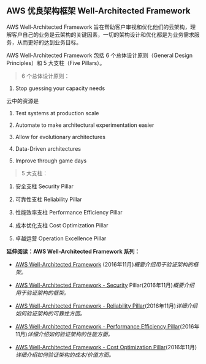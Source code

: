## AWS 优良架构框架 Well-Architected Framework

AWS Well-Architected Framework 旨在帮助客户审视和优化他们的云架构，理解客户自己的业务是云架构的关键因素，一切的架构设计和优化都是为业务需求服务，从而更好的达到业务目标。

AWS Well-Architected Framework 包括 6 个总体设计原则（General Design Principles）和 5 大支柱（Five Pillars）。

> 6 个总体设计原则：

1. Stop guessing your capacity needs

  云中的资源是

1. Test systems at production scale


2. Automate to make architectural experimentation easier


3. Allow for evolutionary architectures


4. Data-Driven architectures


5. Improve through game days


> 5 大支柱：

1. 安全支柱 Security Pillar

2. 可靠性支柱 Reliability Pillar

3. 性能效率支柱 Performance Efficiency Pillar

4. 成本优化支柱 Cost Optimization Pillar

5. 卓越运营 Operation Excellence Pillar



**延伸阅读：AWS Well-Architected Framework 系列：**

* [AWS Well-Architected Framework](https://d0.awsstatic.com/whitepapers/architecture/AWS_Well-Architected_Framework.pdf) \(2016年11月\)_概要介绍用于验证架构的框架。_

* [AWS Well-Architected Framework - Security](https://d0.awsstatic.com/whitepapers/architecture/AWS-Security-Pillar.pdf) Pillar\(2016年11月\)_概要介绍用于验证架构的框架。_

* [AWS Well-Architected Framework - Reliability Pillar](https://d0.awsstatic.com/whitepapers/architecture/AWS-Reliability-Pillar.pdf)\(2016年11月\)_详细介绍如何验证架构的可靠性方面。_

* [AWS Well-Architected Framework - Performance Efficiency Pillar](https://d0.awsstatic.com/whitepapers/architecture/AWS-Performance-Efficiency-Pillar.pdf)\(2016年11月\)_详细介绍如何验证架构的性能方面。_

* [AWS Well-Architected Framework - Cost Optimization Pillar](https://d0.awsstatic.com/whitepapers/architecture/AWS-Cost-Optimization-Pillar.pdf)\(2016年11月\)_详细介绍如何验证架构的成本/价值方面。_



